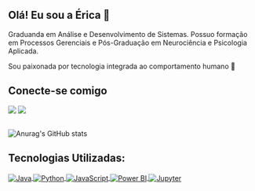 ## Olá! Eu sou a Érica 👋

Graduanda em Análise e Desenvolvimento de Sistemas. 
Possuo formação em Processos Gerenciais e Pós-Graduação em Neurociência e Psicologia Aplicada. 

Sou paixonada por tecnologia integrada ao comportamento humano 🧠


## Conecte-se comigo

<div> 
  <a href = "mailto:ericafernandeslive10@gmail.com"><img src="https://img.shields.io/badge/-Gmail-%23333?style=for-the-badge&logo=gmail&logoColor=white" target="_blank"></a>
  <a href="https://www.linkedin.com/in/%C3%A9rica-fernandes-a420691a2/" target="_blank"><img src="https://img.shields.io/badge/-LinkedIn-%230077B5?style=for-the-badge&logo=linkedin&logoColor=white" target="_blank"></a> 
  
</div>

##

![Anurag's GitHub stats](https://github-readme-stats.vercel.app/api?username=EricaFernandess&show_icons=true&theme=radical)

##
  
## Tecnologias Utilizadas:

<a href style="display: inline_block"/>
  <img align="center" alt="Java" src="https://img.shields.io/badge/Java-ED8B00?style=for-the-badge&logo=openjdk&logoColor=white" />
  <img align="center" alt="Python" src="https://img.shields.io/badge/Python-3776AB?style=for-the-badge&logo=python&logoColor=white" />
  <img align="center" alt="JavaScript" src="https://img.shields.io/badge/JavaScript-F7DF1E?style=for-the-badge&logo=javascript&logoColor=black" />
  <img align="center" alt="Power BI" src="https://img.shields.io/badge/Power%20BI-F2C811?style=for-the-badge&logo=power%20bi&logoColor=black" />
  <img align="center" alt="Jupyter" src="https://img.shields.io/badge/Jupyter-F37626?style=for-the-badge&logo=jupyter&logoColor=white" /> 
</div>

